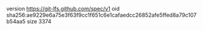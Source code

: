 version https://git-lfs.github.com/spec/v1
oid sha256:ae9229e6a75e3f63f9cc1f651c6e1cafaedcc26852afe5ffed8a79c107b54aa5
size 3374
